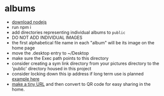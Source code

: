 # albums

- [download nodejs](https://nodejs.org/en/)
- run npm i
- add directories representing individual albums to `public`
- DO NOT ADD INDIVIDUAL IMAGES
- the first alphabetical file name in each "album" will be its image on the home page
- move the .desktop entry to ~/Desktop
- make sure the Exec path points to this directory
- consider creating a sym link directory from your pictures directory to the 'public' directory housed in this project
- consider locking down this ip address if long term use is planned [example here](https://kb.netgear.com/25722/How-do-I-reserve-an-IP-address-on-my-NETGEAR-router)
- [make a tiny URL](https://tinyurl.com/app) and then convert to QR code for easy sharing in the home.
